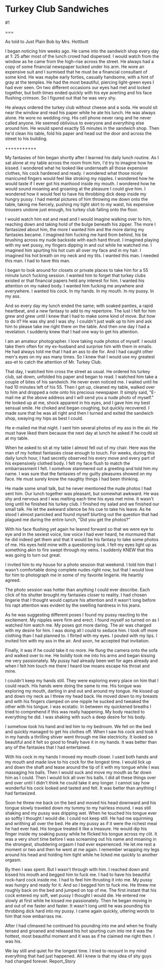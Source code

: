 Turkey Club Sandwiches
======================
#1 

===

As told to Just Plain Bob by Mrs. Hottbutt 

I began noticing him weeks ago. He came into the sandwich shop every day at 1: 25 after most of the lunch crowd had dispersed. I would watch from the window as he came from the high-rise across the street. He always had a copy of some financial newspaper tucked under his arm. He wore an expensive suit and I surmised that he must be a financial consultant of some kind. He was maybe early forties, casually handsome, with a hint of gray at the temples. He had the most beautiful, piercing light-green eyes I had ever seen. On two different occasions our eyes had met and locked together, but both times ended quickly with his eye averting and his face flushing crimson. So I figured out that he was very shy. 

He always ordered the turkey club without cheese and a soda. He would sit near the window and read his paper while he ate his lunch. He was always alone. He wore no wedding ring. His cell phone never rang and he never called anyone. He seemed oblivious to everyone and everything else around him. He would spend exactly 55 minutes in the sandwich shop. Then he'd clean his table, fold his paper and head out the door and across the street to his building. 

+++++++++++ 

My fantasies of him began shortly after I learned his daily lunch routine. As I sat alone at my table across the room from him, I'd try to imagine how he kissed. I wondered what he looked like underneath all those expensive clothes, his cock hardened and ready. I wondered what those nicely manicured fingers would feel like stroking my nipples. I wondered how he would taste if I ever got his manhood inside my mouth. I wondered how he would sound moaning and groaning at the pleasure I could give him. I wondered how it would feel to have his throbbing dick deep inside my hungry pussy. I had mental pictures of him throwing me down onto the table, taking me fiercely, pushing my tight skirt to my waist, his expensive trousers undone just enough, his turkey club falling onto the floor. 

I would watch him eat and read and I would imagine walking over to him, reaching down and taking hold of the bulge beneath his zipper. The more I fantasized about him, the more I wanted him and the more daring my fantasies became. I imagined him fucking me hard from behind, his tie brushing across my nude backside with each hard thrust. I imagined playing with my wet pussy, my fingers dipping in and out while he watched me. I imagined him spurting his hot cum all over my face and in my hair. I imagined his hot breath on my neck and my tits. I wanted this man. I needed this man. I had to have this man. 

I began to look around for closets or private places to take him for a 55 minute lunch fucking session. I wanted him to forget that turkey clubs existed or that financial papers held any interest for him. I wanted his attention on my naked body. I wanted him fucking me anywhere and everywhere. I wanted his cock. In my hands. In my mouth. In my pussy. In my ass. 

And so every day my lunch ended the same; with soaked panties, a rapid heartbeat, and a new fantasy to add to my repertoire. The lust I felt for him grew and grew until I knew that I had to make some kind of move. But how to do it? He was shy and I was shy. I couldn't just walk up to him and ask him to please take me right there on the table. And then one day I had a revelation. I suddenly knew that I had one way to get his attention. 

I am an amateur photographer. I love taking nude photos of myself. I would take them often for my ex-husband and surprise him with them in emails. He had always told me that I had an ass to die for. And I had caught other men's eyes on my ass many times. So I knew that I would use my greatest ass-et to catch the attention of Mr. Turkey Club. 

That day, I watched him cross the street as usual. He ordered his turkey club, sat down, unfolded his paper and began to read. I watched him take a couple of bites of his sandwich. He never even noticed me. I waited until he had 10 minutes left of his 55. Then I got up, cleaned my table, walked over to him and dropped a note onto his precious newspaper. It simply said, "E-mail me at the above address and I will send you a nude photo of myself." He looked up at me, shock apparent in his eyes, and I gave him my best sensual smile. He choked and began coughing, but quickly recovered. I made sure that he was all right and then I turned and exited the sandwich shop, swaying my hips as best I could. 

He e-mailed me that night. I sent him several photos of my ass in the air. He must have liked them because the next day at lunch he asked if he could sit at my table. 

When he asked to sit at my table I almost fell out of my chair. Here was the man of my hottest fantasies close enough to touch. For weeks, during this daily lunch hour, I had secretly observed his every move and every part of his expensively clothed body. I felt my face flush to match the embarrassment I felt. I somehow stammered out a greeting and told him my name. I was sure that the fantasies of my guilty pleasures showed on my face. He must surely know the naughty things I had been thinking. 

He made some small talk, but he never mentioned the nude photos I had sent him. Our lunch together was pleasant, but somewhat awkward. He was shy and nervous and I was melting each time his eyes met mine. It wasn't long until he finished his turkey club. I finished my salad and we finished our small talk. He let the awkward silence be his cue to take his leave. As he stood I almost panicked and found myself blurting out the question that had plagued me during the entire lunch, "Did you get the photos?" 

With his face flushing yet again he leaned forward so that we were eye to eye and in the sexiest voice, low voice I had ever heard, he murmured that he did indeed get them and that it would be his fantasy to take some photos of me. His eyes held mine with a questioning look. I felt my eyes light up as something akin to fire swept through my veins. I suddenly KNEW that this was going to turn out great. 

I invited him to my house for a photo session that weekend. I told him that I wasn't comfortable doing complete nudes right now, but that I would love for him to photograph me in some of my favorite lingerie. He heartily agreed. 

The photo session was hotter than anything I could ever describe. Each click of his shutter brought my fantasies closer to reality. I had chosen lingerie that I thought would capture his attention and it wasn't long before his rapt attention was evident by the swelling hardness in his jeans. 

As he was suggesting different poses I found my pussy reacting to the excitement. My nipples were firm and erect. I found myself so turned on as I watched him watch me. My poses got more daring. The air was charged with my desire for him. I was doing all I could to seduce him. I took off more clothing than I had planned to. I flirted with my eyes. I pouted with my lips. I invited him with my ass in the air. And soon, he accepted that invitation. 

Finally, it was if he could take it no more. He flung the camera onto the sofa and walked over to me. He boldly took me into his arms and began kissing me very passionately. My pussy had already been wet for ages already and when I felt him touch me there I heard low moans escape his throat and mine. 

I couldn't keep my hands still. They were exploring every place on him that I could reach. His hands were doing the same to me. His tongue was exploring my mouth, darting in and out and around my tongue. He kissed up and down my neck as I threw my head back. He moved down to my breasts and with his fingers clamped on one nipple he sucked and tweaked the other with his tongue. I was ecstatic. In between my quickened breaths I tried to comprehend if this was really happening. My body reacted to everything he did. I was shaking with such a deep desire for his body. 

I somehow took his hand and led him to my bedroom. We fell on the bed and quickly managed to get his clothes off. When I saw his cock and took it in my hands a thrilling shiver went through me like electricity. It looked so beautiful and it felt so good to finally have it in my hands. It was better than any of the fantasies that I had entertained. 

With his cock in my hands I moved my mouth closer. I used both hands and my mouth and made love to his cock for the longest time. I would lick up and down the shaft and tease around the tip of it with my tongue while I was massaging his balls. Then I would suck and move my mouth as far down him as I could. Then I would lick all over his balls. I did all these things over and over until I didn't think he could take it any longer. I cannot say how wonderful his cock looked and tasted and felt. It was better than anything I had fantasized. 

Soon he threw me back on the bed and moved his head downward and his tongue slowly traveled down my tummy to my hairless mound. I was still shaking and my pussy was dripping wet. When he touched his tongue ever so softly I thought I would die. I could not keep still. He had me squirming and writhing all over the bed. He ate my pussy as if it were the richest meal he had ever had. His tongue treated it like a treasure. He would dip his finger inside my soaking pussy while he flicked his tongue across my clit. It was a very short time before I was screaming out his name and moaning in the strongest, shuddering orgasm I had ever experienced. He let me rest a moment or two and then he went at me again. I remember wrapping my legs around his head and holding him tight while he licked me quickly to another orgasm. 

By then I was spent. But I wasn't through with him. I reached down and kissed his mouth and begged him to fuck me. I had to have his beautiful rock-hard cock inside me. I had to feel him thrusting it into me. My pussy was hungry and ready for it. And so I begged him to fuck me. He threw me roughly back on the bed and jumped on top of me. The first instant that his cock entered my soft, wet pussy I thought I would die. He entered me slowly at first while he kissed me passionately. Then he began moving in and out of me faster and faster. It wasn't long until he was pounding his throbbing dick hard into my pussy. I came again quickly, uttering words to him that now embarrass me. 

After I had climaxed he continued his pounding into me and when he finally tensed and groaned and released his hot spurting cum into me it was the hottest, most beautiful moment and it was as if he claimed me right then. I was his. 

We lay still and quiet for the longest time. I tried to recount in my mind everything that had just happened. All I knew is that my idea of shy guys had changed forever. Report_Story 
